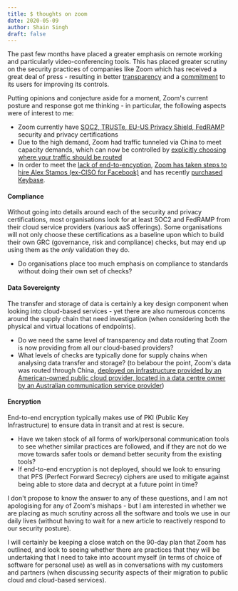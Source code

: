 ```yaml
---
title: $ thoughts on zoom
date: 2020-05-09
author: Shain Singh
draft: false
---
```


The past few months have placed a greater emphasis on remote working and particularly video-conferencing tools. This has placed greater scrutiny on the security practices of companies like Zoom which has received a great deal of press - resulting in better [transparency](https://blog.zoom.us/wordpress/2020/04/01/facts-around-zoom-encryption-for-meetings-webinars/) and a [commitment](https://blog.zoom.us/wordpress/2020/04/08/update-on-zoom-90-day-plan-to-bolster-key-privacy-and-security-initiatives/) to its users for improving its controls.

Putting opinions and conjecture aside for a moment, Zoom's current posture and response got me thinking - in particular, the following aspects were of interest to me:

* Zoom currently have [SOC2, TRUSTe, EU-US Privacy Shield, FedRAMP](https://zoom.us/docs/doc/Zoom-Security-White-Paper.pdf) security and privacy certifications
* Due to the high demand, Zoom had traffic tunneled via China to meet capacity demands, which can now be controlled by [explicitly choosing where your traffic should be routed](https://blog.zoom.us/wordpress/2020/04/13/coming-april-18-control-your-zoom-data-routing/)
* In order to meet the [lack of end-to-encyption](https://blog.zoom.us/wordpress/2020/04/01/facts-around-zoom-encryption-for-meetings-webinars/), [Zoom has taken steps to hire  Alex Stamos (ex-CISO for Facebook)](https://cisac.fsi.stanford.edu/people/alex-stamos-0) and has recently [purchased Keybase](https://blog.zoom.us/wordpress/2020/05/07/zoom-acquires-keybase-and-announces-goal-of-developing-the-most-broadly-used-enterprise-end-to-end-encryption-offering/).

#### Compliance

Without going into details around each of the security and privacy certifications, most organisations look for at least SOC2 and FedRAMP from their cloud service providers (various aaS offerings). Some organisations will not only choose these certifications as a baseline upon which to build their own GRC (governance, risk and compliance) checks, but may end up using them as the _only_ validation they do.

* Do organisations place too much emphasis on compliance to standards without doing their own set of checks?

#### Data Sovereignty

The transfer and storage of data is certainly a key design component when looking into cloud-based services - yet there are also numerous concerns around the supply chain that need investigation (when considering both the physical and virtual locations of endpoints).

* Do we need the same level of transparency and data routing that Zoom is now providing from all our cloud-based providers?
* What levels of checks are typically done for supply chains when analysing data transfer and storage? (to belabour the point, Zoom's data was routed through China, [deployed on infrastructure provided by an American-owned public cloud provider, located in a data centre owner by an Australian communication service provider](https://blog.zoom.us/wordpress/2020/04/03/response-to-research-from-university-of-torontos-citizen-lab/))

#### Encryption

End-to-end encryption typically makes use of PKI (Public Key Infrastructure) to ensure data in transit and at rest is secure.

* Have we taken stock of all forms of work/personal communication tools to see whether similar practices are followed, and if they are not do we move towards safer tools or demand better security from the existing tools?
* If end-to-end encryption is not deployed, should we look to ensuring that PFS (Perfect Forward Secrecy) ciphers are used to mitigate against being able to store data and decrypt at a future point in time?

I don't propose to know the answer to any of these questions, and I am not apologising for any of Zoom's mishaps - but I am interested in whether we are placing as much scrutiny across all the software and tools we use in our daily lives (without having to wait for a new article to reactively respond to our security posture).

I will certainly be keeping a close watch on the 90-day plan that Zoom has outlined, and look to seeing whether there are practices that they will be undertaking that I need to take into account myself (in terms of choice of software for personal use) as well as in conversations with my customers and partners (when discussing security aspects of their migration to public cloud and cloud-based services).
